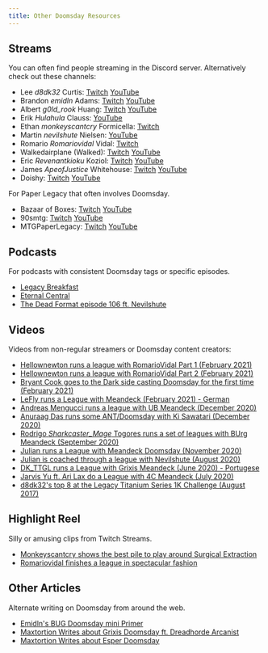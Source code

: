 ```yaml
---
title: Other Doomsday Resources
---
```


## Streams

You can often find people streaming in the Discord server. Alternatively check
out these channels:

- Lee *d8dk32* Curtis:
  [Twitch](https://www.twitch.tv/ddftguy)
  [YouTube](https://www.youtube.com/channel/UCD0Os6qvXicEZl6gJ_xPXGw)
- Brandon *emidln* Adams:
  [Twitch](https://www.twitch.tv/adam4300)
  [YouTube](https://www.youtube.com/channel/UCaUTfix3JtYYwpLHBSFunIw)
- Albert *g0ld_rook* Huang:
  [Twitch](https://www.twitch.tv/g0ld_rook)
  [YouTube](https://www.youtube.com/channel/UC5uCLmqksd7KrHdKa6Gxmaw)
- Erik *Hulahula* Clauss:
  [YouTube](https://www.youtube.com/channel/UC8jP7pO-rpfhn0_Bg7CIp2w)
- Ethan *monkeyscantcry* Formicella:
  [Twitch](https://www.twitch.tv/monkeyscantcry)
- Martin *nevilshute* Nielsen:
  [YouTube](https://www.youtube.com/channel/UC96xkSiGHqjAa_dfnf46NtQ)
- Romario *Romariovidal* Vidal:
  [Twitch](https://www.twitch.tv/romariovidal)
- Walkedairplane (Walked):
  [Twitch](https://www.twitch.tv/walkedairplane)
  [YouTube](https://www.youtube.com/user/walkedairplane)
- Eric *Revenantkioku* Koziol:
  [Twitch](https://www.twitch.tv/revenantkioku)
  [YouTube](https://www.youtube.com/user/revenantkioku)
- James *ApeofJustice* Whitehouse:
  [Twitch](https://www.twitch.tv/apeofjustice)
  [YouTube](https://www.youtube.com/channel/UCx_K-oTEpDPJRhPtiP3WjKw)
- Doishy:
  [Twitch](https://www.twitch.tv/doishy)
  [YouTube](https://www.youtube.com/channel/UC_sW93YGx7piZSIRakTnkrA)

For Paper Legacy that often involves Doomsday.

- Bazaar of Boxes: 
  [Twitch](https://twitch.tv/bazaarofboxes)
  [YouTube](https://www.youtube.com/channel/UCJAh1KrKva2ThdY2OSs1-Rw)
- 90smtg:
  [Twitch](https://twitch.tv/90sMTG)
  [YouTube](https://www.youtube.com/c/90sMTG/featured)
- MTGPaperLegacy:
  [Twitch](https://www.twitch.tv/mtgpaperlegacy)
  [YouTube](https://www.youtube.com/channel/UCLn5vm9flyrHeds_uUKBEew)

## Podcasts

For podcasts with consistent Doomsday tags or specific episodes.

- [Legacy Breakfast](https://legacy-breakfast.com/tag/doomsday/)
- [Eternal Central](https://www.eternalcentral.com/tag/doomsday/)
- [The Dead Format episode 106 ft. Nevilshute](https://soundcloud.com/the-dead-format/episode-106-doomsday-with-nevilshute-martin-nielsen)

## Videos

Videos from non-regular streamers or Doomsday content creators:

- [Hellownewton runs a league with RomarioVidal Part 1 (February 2021)](https://www.youtube.com/watch?v=VhzUCmILgj8&ab_channel=hello_newton)
- [Hellownewton runs a league with RomarioVidal Part 2 (February 2021)](https://www.youtube.com/watch?v=9KzxwRH0vbo&ab_channel=hello_newton)
- [Bryant Cook goes to the Dark side casting Doomsday for the first time (February 2021)](https://youtu.be/h1euGB8hQFM)
- [LeFly runs a League with Meandeck (February 2021) - German](https://www.youtube.com/watch?v=pkpixIywm1w)
- [Andreas Mengucci runs a league with UB Meandeck (December 2020)](https://www.youtube.com/watch?v=8HlIvDf7iDg)
- [Anuraag Das runs some ANT/Doomsday with Ki Sawatari (December 2020)](https://www.youtube.com/watch?v=u-kyFx2VJ0c)
- [Rodrigo *Sharkcaster_Mage* Togores runs a set of leagues with BUrg Meandeck (September 2020)](https://www.youtube.com/playlist?list=PLowHzeuy7CRM8N34LB8Oc0XGCLIxB3Q3z)
- [Julian runs a League with Meandeck Doomsday (November 2020)](https://www.youtube.com/watch?v=xbrEBHtF1Cs&t=4s)
- [Julian is coached through a league with Nevilshute (August 2020)](https://www.youtube.com/watch?v=JDEXkRw679w)
- [DK_TTGL runs a League with Grixis Meandeck (June 2020) - Portugese](https://www.youtube.com/watch?v=eMgfFlx0_10)
- [Jarvis Yu ft. Ari Lax do a League with 4C Meandeck (July 2020)](https://www.youtube.com/watch?v=mn4GYFoVrRA)
- [d8dk32's top 8 at the Legacy Titanium Series 1K Challenge (August 2017)](https://www.youtube.com/watch?v=VmmR_3pG0Rs&t=38m3s)

## Highlight Reel

Silly or amusing clips from Twitch Streams.

- [Monkeyscantcry shows the best pile to play around Surgical Extraction](https://www.twitch.tv/videos/564975441)
- [Romariovidal finishes a league in spectacular fashion](https://www.twitch.tv/videos/698945172)

## Other Articles

Alternate writing on Doomsday from around the web.

- [Emidln's BUG Doomsday mini Primer](https://gist.github.com/emidln/5241e81d32c05188c7ef613e18614925)
- [Maxtortion Writes about Grixis Doomsday ft. Dreadhorde Arcanist](https://minmaxblog.com/nostradamus/)
- [Maxtortion Writes about Esper Doomsday](https://minmaxblog.com/max-shows-off-esper-doomsday/)
